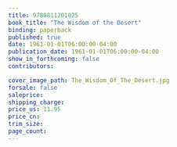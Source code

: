 ```yaml
---
title: 9780811201025
book_title: "The Wisdom of the Desert"
binding: paperback
published: true
date: 1961-01-01T06:00:00-04:00
publication_date: 1961-01-01T06:00:00-04:00
show_in_forthcoming: false
contributors:

cover_image_path: The_Wisdom_Of_The_Desert.jpg
forsale: false
saleprice:
shipping_charge:
price_us: 11.95
price_cn:
trim_size:
page_count:
---
```


